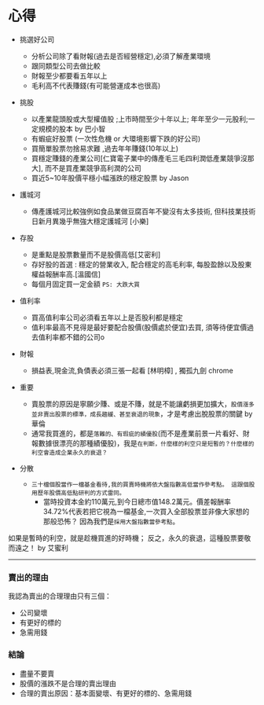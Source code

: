 # 心得

- 挑選好公司
    - 分析公司除了看財報(過去是否經營穩定),必須了解產業環境
    - 跟同類型公司去做比較
    - 財報至少都要看五年以上
    - 毛利高不代表賺錢(有可能營運成本也很高)
    

- 挑股
    - 以產業龍頭股或大型權值股 ;上市時間至少十年以上; 年年至少一元股利;一定規模的股本 by 巴小智
    - 有蝦疵好股票 (一次性危機 or 大環境影響下跌的好公司)
    - 買簡單股票勿捨易求難 ,過去年年賺錢(10年以上)
    - 買穩定賺錢的產業公司[仁寶電子業中的傳產毛三毛四利潤低產業競爭沒那大], 而不是買產業競爭高利潤的公司
    - 買近5~10年股價平穩小幅漲跌的穩定股票 by Jason
    

- 護城河
    - 傳產護城河比較強例如食品業做豆腐百年不變沒有太多技術, 但科技業技術日新月異幾乎無強大穩定護城河 [小樂]

- 存股
    - 是重點是股票數量而不是股價高低[艾密利]
    - 存好股的首選 : 穩定的營業收入, 配合穩定的高毛利率, 每股盈餘以及股東權益報酬率高.[溫國信]
    - 每個月固定買一定金額 `PS: 大跌大買`
    

- 值利率
    - 買高值利率公司必須看五年以上是否股利都是穩定
    - 值利率最高不見得是最好要配合股價(股價處於便宜)去買, 須等待便宜價過去值利率都不錯的公司o

- 財報
    - 損益表,現金流,負債表必須三張一起看  [林明樟] , 獨孤九劍 chrome
    

- 重要
    - 賣股票的原因是寧願少賺、或是不賺，就是不能讓虧損更加擴大，`股價漲多並非賣出股票的標準，成長趨緩、甚至衰退的現象`，才是考慮出脫股票的關鍵 by 華倫
    - 通常我買進的，都是`落難的、有瑕疵的績優股`(而不是產業前景一片看好、財報數據很漂亮的那種績優股)，我是`在判斷，什麼樣的利空只是短暫的？什麼樣的利空會造成企業永久的衰退？`
    
- 分散
    - `三十檔個股當作一檔基金看待,我的買賣時機將依大盤指數高低當作參考點。
這跟個股用歷年股價高低點研判的方式雷同。`
        - 當時投資本金約110萬元,到今日總市值148.2萬元。價差報酬率34.72%代表若把它視為一檔基金,一次買入全部股票並非像大家想的那般恐怖？
因為我們是`採用大盤指數當參考點`。 


如果是暫時的利空，就是趁機買進的好時機；
反之，永久的衰退，這種股票要敬而遠之！  by 艾蜜利

---

### 賣出的理由

我認為賣出的合理理由只有三個：
- 公司變壞
- 有更好的標的
- 急需用錢

### 結論
- 盡量不要賣
- 股價的漲跌不是合理的賣出理由
- 合理的賣出原因：基本面變壞、有更好的標的、急需用錢